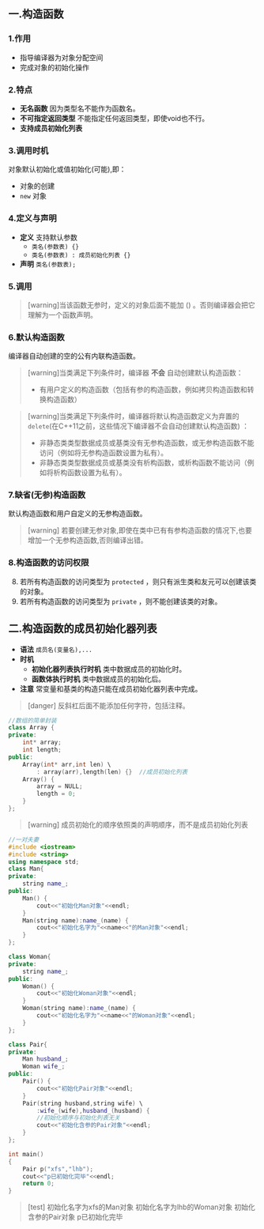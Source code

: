 ## 一.构造函数
### 1.作用
+	指导编译器为对象分配空间
+	完成对象的初始化操作

### 2.特点
+	**无名函数** 因为类型名不能作为函数名。
+	**不可指定返回类型** 不能指定任何返回类型，即使void也不行。
+	**支持成员初始化列表** 

### 3.调用时机
对象默认初始化或值初始化(可能),即：
+	对象的创建
+	`new` 对象
### 4.定义与声明
+	**定义**  支持默认参数
	+	`类名(参数表) {}`
	+	`类名(参数表) : 成员初始化列表 {}`
+	**声明** `类名(参数表);`

### 5.调用
> [warning]当该函数无参时，定义的对象后面不能加 () 。否则编译器会把它理解为一个函数声明。

### 6.默认构造函数
编译器自动创建的空的公有内联构造函数。

>[warning]当类满足下列条件时，编译器 **不会** 自动创建默认构造函数：
>
>+	有用户定义的构造函数（包括有参的构造函数，例如拷贝构造函数和转换构造函数）

>[warning]当类满足下列条件时，编译器将默认构造函数定义为弃置的 `delete`(在C++11之前，这些情况下编译器不会自动创建默认构造函数) ：
>+	非静态类类型数据成员或基类没有无参构造函数，或无参构造函数不能访问（例如将无参构造函数设置为私有）。
>+	非静态类类型数据成员或基类没有析构函数，或析构函数不能访问（例如将析构函数设置为私有）。

### 7.缺省(无参)构造函数
默认构造函数和用户自定义的无参构造函数。

>[warning] 若要创建无参对象,即使在类中已有有参构造函数的情况下,也要增加一个无参构造函数,否则编译出错。

### 8.构造函数的访问权限
8.	若所有构造函数的访问类型为 `protected` ，则只有派生类和友元可以创建该类的对象。
9.	若所有构造函数的访问类型为 `private` ，则不能创建该类的对象。

## 二.构造函数的成员初始化器列表

+	**语法**	`成员名(变量名),...`
+	**时机** 
	+	**初始化器列表执行时机** 类中数据成员的初始化时。
	+	**函数体执行时机** 类中数据成员的初始化后。
+	**注意** 常变量和基类的构造只能在成员初始化器列表中完成。

>[danger] 反斜杠后面不能添加任何字符，包括注释。

```c++
//数组的简单封装
class Array {
private:
	int* array;
	int length;
public:
	Array(int* arr,int len) \
		: array(arr),length(len) {}  //成员初始化列表
	Array() {
		array = NULL;
		length = 0;
	}
};
```

>[warning] 成员初始化的顺序依照类的声明顺序，而不是成员初始化列表

```c++
//一对夫妻
#include <iostream>
#include <string>
using namespace std;
class Man{
private:
	string name_;
public:
	Man() {
		cout<<"初始化Man对象"<<endl;
	}
	Man(string name):name_(name) {
		cout<<"初始化名字为"<<name<<"的Man对象"<<endl;
	}
};

class Woman{
private:
	string name_;
public:
	Woman() {
		cout<<"初始化Woman对象"<<endl;
	}
	Woman(string name):name_(name) {
		cout<<"初始化名字为"<<name<<"的Woman对象"<<endl;
	}
};

class Pair{
private:
	Man husband_;
	Woman wife_;
public:
	Pair() {
		cout<<"初始化Pair对象"<<endl;
	}
	Pair(string husband,string wife) \
		:wife_(wife),husband_(husband) {
		//初始化顺序与初始化列表无关
		cout<<"初始化含参的Pair对象"<<endl;
	}
};

int main()
{
	Pair p("xfs","lhb");
	cout<<"p已初始化完毕"<<endl;
	return 0;
}
```

>[test]
>初始化名字为xfs的Man对象
>初始化名字为lhb的Woman对象
>初始化含参的Pair对象
>p已初始化完毕
